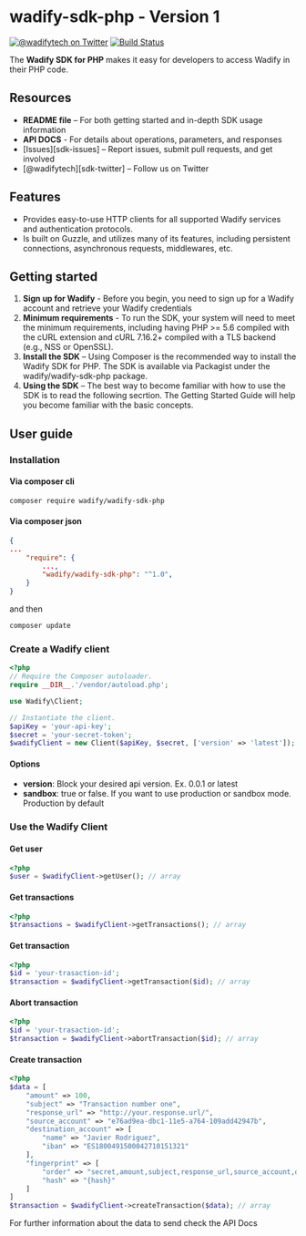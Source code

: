 # wadify-sdk-php - Version 1

[![@wadifytech on Twitter](http://img.shields.io/badge/twitter-%40wadifytech-blue.svg?style=flat)](https://twitter.com/wadifytech)
[![Build Status](https://img.shields.io/travis/wadify/wadify-sdk-php.svg?style=flat)](https://travis-ci.org/wadify/wadify-sdk-php)

The **Wadify SDK for PHP** makes it easy for developers to access Wadify in their PHP code.

## Resources

* **README file** – For both getting started and in-depth SDK usage information
* **API DOCS** - For details about operations, parameters, and responses
* [Issues][sdk-issues] – Report issues, submit pull requests, and get involved
* [@wadifytech][sdk-twitter] – Follow us on Twitter

## Features

* Provides easy-to-use HTTP clients for all supported Wadify services and authentication protocols.
* Is built on Guzzle, and utilizes many of its features, including persistent connections, asynchronous requests, middlewares, etc.

## Getting started

1. **Sign up for Wadify** - Before you begin, you need to sign up for a Wadify account and retrieve your Wadify credentials
2. **Minimum requirements** - To run the SDK, your system will need to meet the minimum requirements, including having PHP >= 5.6 compiled with the cURL extension and cURL 7.16.2+ compiled with a TLS backend (e.g., NSS or OpenSSL).
3. **Install the SDK** – Using Composer is the recommended way to install the Wadify SDK for PHP. The SDK is available via Packagist under the wadify/wadify-sdk-php package.
4. **Using the SDK** – The best way to become familiar with how to use the SDK is to read the following secrtion. The Getting Started Guide will help you become familiar with the basic concepts.

## User guide

### Installation

#### Via composer cli

```bash
composer require wadify/wadify-sdk-php
```

#### Via composer json 
```json
{
...
	"require": {
		...,
		"wadify/wadify-sdk-php": "^1.0",
	}
}
```
and then

```bash
composer update
```

### Create a Wadify client

```php
<?php
// Require the Composer autoloader.
require __DIR__.'/vendor/autoload.php';

use Wadify\Client;

// Instantiate the client.
$apiKey = 'your-api-key';
$secret = 'your-secret-token';
$wadifyClient = new Client($apiKey, $secret, ['version' => 'latest']);
```

#### Options

* **version**: Block your desired api version. Ex. 0.0.1 or latest
* **sandbox**: true or false. If you want to use production or sandbox mode. Production by default

### Use the Wadify Client

#### Get user
```php
<?php
$user = $wadifyClient->getUser(); // array
```

#### Get transactions
```php
<?php
$transactions = $wadifyClient->getTransactions(); // array
```

#### Get transaction
```php
<?php
$id = 'your-trasaction-id';
$transaction = $wadifyClient->getTransaction($id); // array
```

#### Abort transaction
```php
<?php
$id = 'your-trasaction-id';
$transaction = $wadifyClient->abortTransaction($id); // array
```

#### Create transaction
```php
<?php
$data = [
    "amount" => 100,
    "subject" => "Transaction number one",
    "response_url" => "http://your.response.url/",
    "source_account" => "e76ad9ea-dbc1-11e5-a764-109add42947b",
    "destination_account" => [
        "name" => "Javier Rodriguez",
        "iban" => "ES1800491500042710151321"
    ],
    "fingerprint" => [
        "order" => "secret,amount,subject,response_url,source_account,destination_account.name,destination_account.iban",
        "hash" => "{hash}"
    ]
]
$transaction = $wadifyClient->createTransaction($data); // array
```

For further information about the data to send check the API Docs
